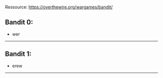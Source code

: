 Ressource: https://overthewire.org/wargames/bandit/
## Bandit 0: 
- wer
---
## Bandit 1:
- erew
---
